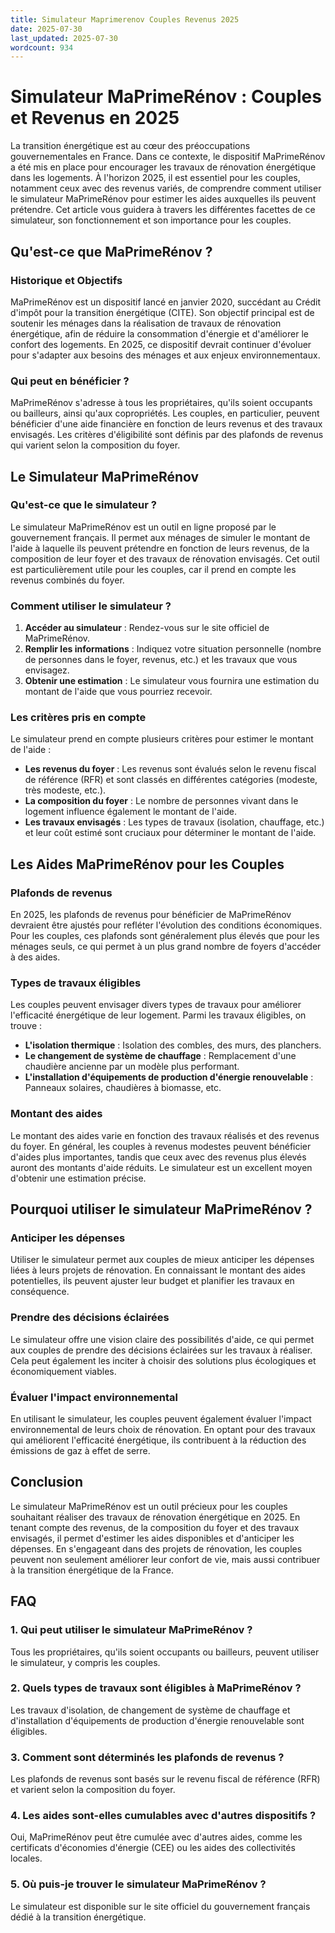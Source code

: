 ```yaml
---
title: Simulateur Maprimerenov Couples Revenus 2025
date: 2025-07-30
last_updated: 2025-07-30
wordcount: 934
---
```


# Simulateur MaPrimeRénov : Couples et Revenus en 2025

La transition énergétique est au cœur des préoccupations gouvernementales en France. Dans ce contexte, le dispositif MaPrimeRénov a été mis en place pour encourager les travaux de rénovation énergétique dans les logements. À l'horizon 2025, il est essentiel pour les couples, notamment ceux avec des revenus variés, de comprendre comment utiliser le simulateur MaPrimeRénov pour estimer les aides auxquelles ils peuvent prétendre. Cet article vous guidera à travers les différentes facettes de ce simulateur, son fonctionnement et son importance pour les couples.

## Qu'est-ce que MaPrimeRénov ?

### Historique et Objectifs

MaPrimeRénov est un dispositif lancé en janvier 2020, succédant au Crédit d'impôt pour la transition énergétique (CITE). Son objectif principal est de soutenir les ménages dans la réalisation de travaux de rénovation énergétique, afin de réduire la consommation d'énergie et d'améliorer le confort des logements. En 2025, ce dispositif devrait continuer d'évoluer pour s'adapter aux besoins des ménages et aux enjeux environnementaux.

### Qui peut en bénéficier ?

MaPrimeRénov s'adresse à tous les propriétaires, qu'ils soient occupants ou bailleurs, ainsi qu'aux copropriétés. Les couples, en particulier, peuvent bénéficier d'une aide financière en fonction de leurs revenus et des travaux envisagés. Les critères d'éligibilité sont définis par des plafonds de revenus qui varient selon la composition du foyer.

## Le Simulateur MaPrimeRénov

### Qu'est-ce que le simulateur ?

Le simulateur MaPrimeRénov est un outil en ligne proposé par le gouvernement français. Il permet aux ménages de simuler le montant de l'aide à laquelle ils peuvent prétendre en fonction de leurs revenus, de la composition de leur foyer et des travaux de rénovation envisagés. Cet outil est particulièrement utile pour les couples, car il prend en compte les revenus combinés du foyer.

### Comment utiliser le simulateur ?

1. **Accéder au simulateur** : Rendez-vous sur le site officiel de MaPrimeRénov.
2. **Remplir les informations** : Indiquez votre situation personnelle (nombre de personnes dans le foyer, revenus, etc.) et les travaux que vous envisagez.
3. **Obtenir une estimation** : Le simulateur vous fournira une estimation du montant de l'aide que vous pourriez recevoir.

### Les critères pris en compte

Le simulateur prend en compte plusieurs critères pour estimer le montant de l'aide :

- **Les revenus du foyer** : Les revenus sont évalués selon le revenu fiscal de référence (RFR) et sont classés en différentes catégories (modeste, très modeste, etc.).
- **La composition du foyer** : Le nombre de personnes vivant dans le logement influence également le montant de l'aide.
- **Les travaux envisagés** : Les types de travaux (isolation, chauffage, etc.) et leur coût estimé sont cruciaux pour déterminer le montant de l'aide.

## Les Aides MaPrimeRénov pour les Couples

### Plafonds de revenus

En 2025, les plafonds de revenus pour bénéficier de MaPrimeRénov devraient être ajustés pour refléter l'évolution des conditions économiques. Pour les couples, ces plafonds sont généralement plus élevés que pour les ménages seuls, ce qui permet à un plus grand nombre de foyers d'accéder à des aides.

### Types de travaux éligibles

Les couples peuvent envisager divers types de travaux pour améliorer l'efficacité énergétique de leur logement. Parmi les travaux éligibles, on trouve :

- **L'isolation thermique** : Isolation des combles, des murs, des planchers.
- **Le changement de système de chauffage** : Remplacement d'une chaudière ancienne par un modèle plus performant.
- **L'installation d'équipements de production d'énergie renouvelable** : Panneaux solaires, chaudières à biomasse, etc.

### Montant des aides

Le montant des aides varie en fonction des travaux réalisés et des revenus du foyer. En général, les couples à revenus modestes peuvent bénéficier d'aides plus importantes, tandis que ceux avec des revenus plus élevés auront des montants d'aide réduits. Le simulateur est un excellent moyen d'obtenir une estimation précise.

## Pourquoi utiliser le simulateur MaPrimeRénov ?

### Anticiper les dépenses

Utiliser le simulateur permet aux couples de mieux anticiper les dépenses liées à leurs projets de rénovation. En connaissant le montant des aides potentielles, ils peuvent ajuster leur budget et planifier les travaux en conséquence.

### Prendre des décisions éclairées

Le simulateur offre une vision claire des possibilités d'aide, ce qui permet aux couples de prendre des décisions éclairées sur les travaux à réaliser. Cela peut également les inciter à choisir des solutions plus écologiques et économiquement viables.

### Évaluer l'impact environnemental

En utilisant le simulateur, les couples peuvent également évaluer l'impact environnemental de leurs choix de rénovation. En optant pour des travaux qui améliorent l'efficacité énergétique, ils contribuent à la réduction des émissions de gaz à effet de serre.

## Conclusion

Le simulateur MaPrimeRénov est un outil précieux pour les couples souhaitant réaliser des travaux de rénovation énergétique en 2025. En tenant compte des revenus, de la composition du foyer et des travaux envisagés, il permet d'estimer les aides disponibles et d'anticiper les dépenses. En s'engageant dans des projets de rénovation, les couples peuvent non seulement améliorer leur confort de vie, mais aussi contribuer à la transition énergétique de la France.

## FAQ

### 1. Qui peut utiliser le simulateur MaPrimeRénov ?

Tous les propriétaires, qu'ils soient occupants ou bailleurs, peuvent utiliser le simulateur, y compris les couples.

### 2. Quels types de travaux sont éligibles à MaPrimeRénov ?

Les travaux d'isolation, de changement de système de chauffage et d'installation d'équipements de production d'énergie renouvelable sont éligibles.

### 3. Comment sont déterminés les plafonds de revenus ?

Les plafonds de revenus sont basés sur le revenu fiscal de référence (RFR) et varient selon la composition du foyer.

### 4. Les aides sont-elles cumulables avec d'autres dispositifs ?

Oui, MaPrimeRénov peut être cumulée avec d'autres aides, comme les certificats d'économies d'énergie (CEE) ou les aides des collectivités locales.

### 5. Où puis-je trouver le simulateur MaPrimeRénov ?

Le simulateur est disponible sur le site officiel du gouvernement français dédié à la transition énergétique.